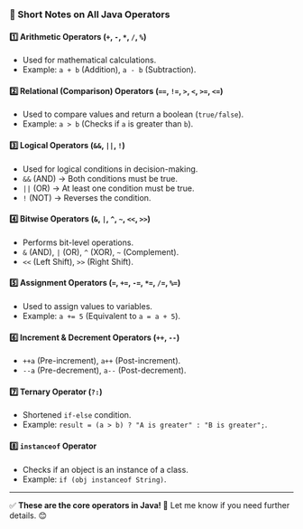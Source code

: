 ### **📌 Short Notes on All Java Operators**  

#### **1️⃣ Arithmetic Operators (`+`, `-`, `*`, `/`, `%`)**  
- Used for mathematical calculations.  
- Example: `a + b` (Addition), `a - b` (Subtraction).  

#### **2️⃣ Relational (Comparison) Operators (`==`, `!=`, `>`, `<`, `>=`, `<=`)**  
- Used to compare values and return a boolean (`true/false`).  
- Example: `a > b` (Checks if `a` is greater than `b`).  

#### **3️⃣ Logical Operators (`&&`, `||`, `!`)**  
- Used for logical conditions in decision-making.  
- `&&` (AND) → Both conditions must be true.  
- `||` (OR) → At least one condition must be true.  
- `!` (NOT) → Reverses the condition.  

#### **4️⃣ Bitwise Operators (`&`, `|`, `^`, `~`, `<<`, `>>`)**  
- Performs bit-level operations.  
- `&` (AND), `|` (OR), `^` (XOR), `~` (Complement).  
- `<<` (Left Shift), `>>` (Right Shift).  

#### **5️⃣ Assignment Operators (`=`, `+=`, `-=`, `*=`, `/=`, `%=`)**  
- Used to assign values to variables.  
- Example: `a += 5` (Equivalent to `a = a + 5`).  

#### **6️⃣ Increment & Decrement Operators (`++`, `--`)**  
- `++a` (Pre-increment), `a++` (Post-increment).  
- `--a` (Pre-decrement), `a--` (Post-decrement).  

#### **7️⃣ Ternary Operator (`?:`)**  
- Shortened `if-else` condition.  
- Example: `result = (a > b) ? "A is greater" : "B is greater";`.  

#### **8️⃣ `instanceof` Operator**  
- Checks if an object is an instance of a class.  
- Example: `if (obj instanceof String)`.  

---

✅ **These are the core operators in Java! 🚀** Let me know if you need further details. 😊
